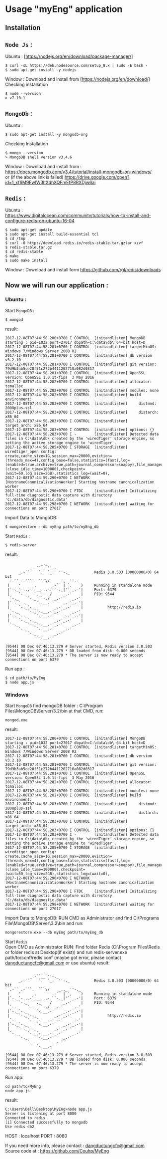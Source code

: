 # Usage "myEng" application

## Installation

## `Node Js` :<br>

Ubuntu : [https://nodejs.org/en/download/package-manager/]
```
$ curl -sL https://deb.nodesource.com/setup_8.x | sudo -E bash -
$ sudo apt-get install -y nodejs
```

Window : Download and install from [https://nodejs.org/en/download/]<br>
Checking installation 
```
$ node --version
> v7.10.1
```

## `MongoDb` :<br>
Ubuntu :
```
$ sudo apt-get install -y mongodb-org
```
Checking Installation 
```
$ mongo --version
> MongoDB shell version v3.4.6
```

Window :
Download and install from : https://docs.mongodb.com/v3.4/tutorial/install-mongodb-on-windows/
<br>or (if the above link is failed) https://drive.google.com/open?id=1_xf6M9EwlW3ltXdhXQFmEfP8RXDjw6ai 

## `Redis` : <br>
Ubuntu : <br>https://www.digitalocean.com/community/tutorials/how-to-install-and-configure-redis-on-ubuntu-16-04  
```
$ sudo apt-get update
$ sudo apt-get install build-essential tcl
$ cd /tmp
$ curl -O http://download.redis.io/redis-stable.tar.gztar xzvf 
$ redis-stable.tar.gz
$ cd redis-stable
$ make
$ sudo make install
```

Window : Download and install form https://github.com/rgl/redis/downloads

## Now we will run our application :
### Ubuntu :

Start `MongoDB` :
```
$ mongod
```
result:
```
2017-12-08T07:44:58.280+0700 I CONTROL  [initandlisten] MongoDB starting : pid=1032 port=27017 dbpath=C:\data\db\ 64-bit host=D
2017-12-08T07:44:58.281+0700 I CONTROL  [initandlisten] targetMinOS: Windows 7/Windows Server 2008 R2
2017-12-08T07:44:58.281+0700 I CONTROL  [initandlisten] db version v3.2.10
2017-12-08T07:44:58.281+0700 I CONTROL  [initandlisten] git version: 79d9b3ab5ce20f51c272b4411202710a082d0317
2017-12-08T07:44:58.281+0700 I CONTROL  [initandlisten] OpenSSL version: OpenSSL 1.0.1t-fips  3 May 2016
2017-12-08T07:44:58.282+0700 I CONTROL  [initandlisten] allocator: tcmalloc
2017-12-08T07:44:58.282+0700 I CONTROL  [initandlisten] modules: none
2017-12-08T07:44:58.282+0700 I CONTROL  [initandlisten] build environment:
2017-12-08T07:44:58.283+0700 I CONTROL  [initandlisten]     distmod: 2008plus-ssl
2017-12-08T07:44:58.283+0700 I CONTROL  [initandlisten]     distarch: x86_64
2017-12-08T07:44:58.283+0700 I CONTROL  [initandlisten]     target_arch: x86_64
2017-12-08T07:44:58.283+0700 I CONTROL  [initandlisten] options: {}
2017-12-08T07:44:58.283+0700 I -        [initandlisten] Detected data files in C:\data\db\ created by the 'wiredTiger' storage engine, so setting the active storage engine to 'wiredTiger'.
2017-12-08T07:44:58.285+0700 I STORAGE  [initandlisten] wiredtiger_open config: create,cache_size=1G,session_max=20000,eviction=(threads_max=4),config_base=false,statistics=(fast),log=(enabled=true,archive=true,path=journal,compressor=snappy),file_manager=(close_idle_time=100000),checkpoint=(wait=60,log_size=2GB),statistics_log=(wait=0),
2017-12-08T07:44:59.290+0700 I NETWORK  [HostnameCanonicalizationWorker] Starting hostname canonicalization worker
2017-12-08T07:44:59.290+0700 I FTDC     [initandlisten] Initializing full-time diagnostic data capture with directory 'C:/data/db/diagnostic.data'
2017-12-08T07:44:59.298+0700 I NETWORK  [initandlisten] waiting for connections on port 27017
```
Import Data to MongoDB:
```
$ mongorestore --db myEng path/to/myEng_db
```
Start `Redis` :
```
$ redis-server
```
result:
```
                _._
           _.-``__ ''-._
      _.-``    `.  `_.  ''-._           Redis 3.0.503 (00000000/0) 64 bit
  .-`` .-```.  ```\/    _.,_ ''-._
 (    '      ,       .-`  | `,    )     Running in standalone mode
 |`-._`-...-` __...-.``-._|'` _.-'|     Port: 6379
 |    `-._   `._    /     _.-'    |     PID: 9544
  `-._    `-._  `-./  _.-'    _.-'
 |`-._`-._    `-.__.-'    _.-'_.-'|
 |    `-._`-._        _.-'_.-'    |           http://redis.io
  `-._    `-._`-.__.-'_.-'    _.-'
 |`-._`-._    `-.__.-'    _.-'_.-'|
 |    `-._`-._        _.-'_.-'    |
  `-._    `-._`-.__.-'_.-'    _.-'
      `-._    `-.__.-'    _.-'
          `-._        _.-'
              `-.__.-'

[9544] 08 Dec 07:46:13.279 # Server started, Redis version 3.0.503
[9544] 08 Dec 07:46:13.279 * DB loaded from disk: 0.000 seconds
[9544] 08 Dec 07:46:13.279 * The server is now ready to accept connections on port 6379
```
Run app :
```
$ cd path/to/MyEng
$ node app.js
```

### Windows
Start `MongoDB`
find mongoDB folder : C:\Program Files\MongoDB\Server\3.2\bin
at that CMD, run:
```
mongod.exe
```
result:
```
2017-12-08T07:44:58.280+0700 I CONTROL  [initandlisten] MongoDB starting : pid=1032 port=27017 dbpath=C:\data\db\ 64-bit host=D
2017-12-08T07:44:58.281+0700 I CONTROL  [initandlisten] targetMinOS: Windows 7/Windows Server 2008 R2
2017-12-08T07:44:58.281+0700 I CONTROL  [initandlisten] db version v3.2.10
2017-12-08T07:44:58.281+0700 I CONTROL  [initandlisten] git version: 79d9b3ab5ce20f51c272b4411202710a082d0317
2017-12-08T07:44:58.281+0700 I CONTROL  [initandlisten] OpenSSL version: OpenSSL 1.0.1t-fips  3 May 2016
2017-12-08T07:44:58.282+0700 I CONTROL  [initandlisten] allocator: tcmalloc
2017-12-08T07:44:58.282+0700 I CONTROL  [initandlisten] modules: none
2017-12-08T07:44:58.282+0700 I CONTROL  [initandlisten] build environment:
2017-12-08T07:44:58.283+0700 I CONTROL  [initandlisten]     distmod: 2008plus-ssl
2017-12-08T07:44:58.283+0700 I CONTROL  [initandlisten]     distarch: x86_64
2017-12-08T07:44:58.283+0700 I CONTROL  [initandlisten]     target_arch: x86_64
2017-12-08T07:44:58.283+0700 I CONTROL  [initandlisten] options: {}
2017-12-08T07:44:58.283+0700 I -        [initandlisten] Detected data files in C:\data\db\ created by the 'wiredTiger' storage engine, so setting the active storage engine to 'wiredTiger'.
2017-12-08T07:44:58.285+0700 I STORAGE  [initandlisten] wiredtiger_open config: create,cache_size=1G,session_max=20000,eviction=(threads_max=4),config_base=false,statistics=(fast),log=(enabled=true,archive=true,path=journal,compressor=snappy),file_manager=(close_idle_time=100000),checkpoint=(wait=60,log_size=2GB),statistics_log=(wait=0),
2017-12-08T07:44:59.290+0700 I NETWORK  [HostnameCanonicalizationWorker] Starting hostname canonicalization worker
2017-12-08T07:44:59.290+0700 I FTDC     [initandlisten] Initializing full-time diagnostic data capture with directory 'C:/data/db/diagnostic.data'
2017-12-08T07:44:59.298+0700 I NETWORK  [initandlisten] waiting for connections on port 27017
```

Import Data to MongoDB:
RUN CMD as Administrator and find C:\Programs File\MongoDB\Server\3.2\bin
and run:
```
mongorestore.exe --db myEng path/to/myEng_db
```
Start `Redis`
<br>Open CMD as Administrator 
RUN: Find folder Redis (C:\Program Files\Redis or folder redis at Desktop(if exist)) and run redis-server.exe path/to/conf/redis.conf (maybe got error, please contact dangductungcfc@gmail.com or use ubuntu)
result:
```
                _._
           _.-``__ ''-._
      _.-``    `.  `_.  ''-._           Redis 3.0.503 (00000000/0) 64 bit
  .-`` .-```.  ```\/    _.,_ ''-._
 (    '      ,       .-`  | `,    )     Running in standalone mode
 |`-._`-...-` __...-.``-._|'` _.-'|     Port: 6379
 |    `-._   `._    /     _.-'    |     PID: 9544
  `-._    `-._  `-./  _.-'    _.-'
 |`-._`-._    `-.__.-'    _.-'_.-'|
 |    `-._`-._        _.-'_.-'    |           http://redis.io
  `-._    `-._`-.__.-'_.-'    _.-'
 |`-._`-._    `-.__.-'    _.-'_.-'|
 |    `-._`-._        _.-'_.-'    |
  `-._    `-._`-.__.-'_.-'    _.-'
      `-._    `-.__.-'    _.-'
          `-._        _.-'
              `-.__.-'

[9544] 08 Dec 07:46:13.279 # Server started, Redis version 3.0.503
[9544] 08 Dec 07:46:13.279 * DB loaded from disk: 0.000 seconds
[9544] 08 Dec 07:46:13.279 * The server is now ready to accept connections on port 6379
```

Run app:
```
cd path/to/MyEng
node app.js
```
result:
```
C:\Users\Dell\Desktop\MyEng>node app.js
Server is listening at port 8080
Connected to redis
[i] Connected successfully to mongodb
Use redis db2
```
HOST : localhost
PORT : 8080

If you need more info, please contact : dangductungcfc@gmail.com <br/>
Source code at : https://github.com/Couhp/MyEng